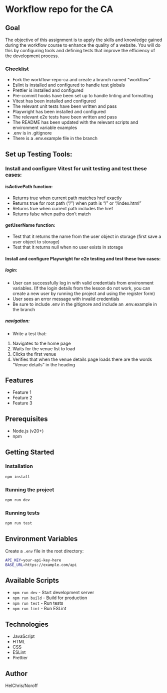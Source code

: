 # Workflow repo for the CA

## Goal

The objective of this assignment is to apply the skills and knowledge gained during the workflow course to enhance the quality of a website. You will do this by configuring tools and defining tests that improve the efficiency of the development process.

### Checklist

- Fork the workflow-repo-ca and create a branch named "workflow"
- Eslint is installed and configured to handle test globals
- Prettier is installed and configured
- Pre-commit hooks have been set up to handle linting and formatting
- Vitest has been installed and configured
- The relevant unit tests have been written and pass
- Playwright has been installed and configured
- The relevant e2e tests have been written and pass
- The README has been updated with the relevant scripts and environment variable examples
- .env is in .gitignore
- There is a .env.example file in the branch

## Set up Testing Tools:

### Install and configure Vitest for unit testing and test these cases:

#### isActivePath function:

- Returns true when current path matches href exactly
- Returns true for root path (“/”) when path is “/” or “/index.html”
- Returns true when current path includes the href
- Returns false when paths don’t match

#### getUserName function:

- Test that it returns the name from the user object in storage (first save a user object to storage)
- Test that it returns null when no user exists in storage

#### Install and configure Playwright for e2e testing and test these two cases:

##### login:

- User can successfully log in with valid credentials from environment variables. (If the login details from the lesson do not work, you can create a new user by running the project and using the register form)
- User sees an error message with invalid credentials
- Be sure to include .env in the gitignore and include an .env.example in the branch

##### navigation:

- Write a test that:

1. Navigates to the home page
2. Waits for the venue list to load
3. Clicks the first venue
4. Verifies that when the venue details page loads there are the words “Venue details” in the heading

## Features

- Feature 1
- Feature 2
- Feature 3

## Prerequisites

- Node.js (v20+)
- npm

## Getting Started

### Installation

```bash
npm install
```

### Running the project

```bash
npm run dev
```

### Running tests

```bash
npm run test
```

## Environment Variables

Create a `.env` file in the root directory:

```bash
API_KEY=your-api-key-here
BASE_URL=https://example.com/api
```

## Available Scripts

- `npm run dev` - Start development server
- `npm run build` - Build for production
- `npm run test` - Run tests
- `npm run lint` - Run ESLint

## Technologies

- JavaScript
- HTML
- CSS
- ESLint
- Prettier

## Author

HelChris/Noroff
